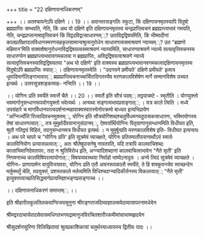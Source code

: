 +++
title = "22 दक्षिणायनाधिकरणम्"

+++
।। अतश्चायनेऽपि दक्षिणे ।। 19 ।। अवान्तरसङ्गतिः स्फुटा, किं दक्षिणायनमृतस्यापि विदुषो ब्रह्मप्राप्तिः सम्भवति, नेति, किं अथ यो दक्षिणे इति दक्षिणायनमृतस्य चन्द्रप्राप्तिवचनं ब्रह्मप्राप्त्यभावं गमयति, नेति, चन्द्रप्राप्तानामावृत्तिवचनं किं विद्वदविद्वत्साधारणम््? उताविद्वद्विषयमिति, किं भीष्मादीनां कालप्रतीक्षापालविधानस्मरणसहकृतसामान्यश्रुत्यनुरोधेन साधारणत्वसमाश्रयणं न्याय्यम््? उत "ब्रह्मणो महिमान'मिति वाक्यशेषानुरोधनाविद्वद्विषयत्वसमाश्रयणं न्याय्यमिति, साधारण्याश्रयणे न्याय्ये सत्यावृत्तिवचनस्य साधारण्येन ब्रह्मप्राप्त्यभावावगमकतया न ब्रह्मप्राप्तिः, अविद्वद्विषयत्वाश्रयणे न्याय्ये सत्यावृत्तिवचनस्याविद्वद्विषयतया "अथ यो दक्षिणे' इति वाक्यस्य ब्रह्मप्राप्त्यभावानवगमकत्वाद्दक्षिणायनमृतस्य विदुषोऽपि ब्रह्मप्राप्तिः स्यात्् । दक्षिणायनमृतस्येति । "उदगयने प्रमीयते' दक्षिणे प्रमीयते' इत्यत्र धूमादिमार्गलिङ्गाभावात्् ब्रह्मप्राप्तिवचनाच्चार्चिरादिगतस्यैव मरणकालविशेषेण मार्गे सम्मानविशेष उच्यत इत्यर्थः । उत्तरसूत्रशङ्कामाह- नन्विति ।। 19 ।।

।। योगिनः प्रति स्मर्येते स्मार्त्ते चैते ।। 20 ।। स्मार्ते इति सौत्रं पदम्् तद्वयाचष्टे - स्मृतीति । योगयुक्त्तो भवमार्गानुसन्धानरूपयोगयुक्त्तो भवेत्यर्थः । अन्यथा सङ्गत्यभावप्रसङ्गात्् । यत्र काले त्विति । मध्ये उपसंहारे च मागर्विधानपरत्वदर्शनान्महावाक्यस्वारस्येनोपक्रमो बाध्यत इत्यभिप्रायेण "अग्निर्ज्योति'रित्यादिवचनमुक्त्तम््, योगिन इति सौत्रयोगिशब्दश्चतुर्विधमगवदुपासकसाधारणः, भक्त्तियोगस्य तेषां साधारणत्वात््, तत्र मुमुक्षोर्देवयानानुसंदानम््, ऐश्वर्यार्थियोगिनः पितृयाणानुसन्धानमिति विधीयत इति, श्रुतौ गतिद्वयं विहितं, तदनुसन्धानमत्र विधीयत इत्यर्थः । न मुमुर्षून्प्रति मरणकालविशेष इति- विधीयत इत्यन्वयः । अथ परे चापरे च "योगिनः प्रति' इति सूत्रमेवं व्याचक्षते, योगिनः प्रतिस्मार्तोपासनार्थोऽयं स्मार्तः कालविनियोगः प्रत्यासन्नत्वात््, अतः श्रौतेषूपासनेषु नावतरति, यदि तत्रापि कालवाचिशब्दः कालाभिमानिदेवतापरः, तदा न श्रुतिविरोध इति, अग्न्यादिशब्दानां कालवाचित्वाभावेन "नैते सृती' इति निगमनाच्च कालविषिपरत्वायोगात्् विषयव्यवस्थया निर्वाहो भाष्येऽनादृतः । अन्ये त्विदं सूत्रमेवं व्याचक्षते । योगिनः- प्राणायामेन वायुविजयपराः, योगिनः प्रति एतौ अयनरूपकालौ स्मर्येते, ते हि शक्कुवन्त्येव स्वच्छन्देन मर्तुममर्तुं चेति, तदयुक्त्तं, प्रशस्तकाले मर्तव्यमिति विधिश्चदग्न्यादिकीर्तनस्य विकलत्वात्् "नैते सृती' इत्युक्त्तत्वाच्छतिसिद्धमार्गप्रत्यभिज्ञाभङ्गप्रसङ्गाच्च ।।

।। दक्षिणायनाधिकरणं समाप्तम्् ।।

इति श्रीहारीतकुलतिलकवाग्विजयसूनुना श्रीरङ्गराजदिव्याज्ञालव्ववेदव्यासापरनामधेयेन

श्रीमद्वरदाचार्यपादसेवासमधिगतभगवद्रामानुजविरचितशारीरकमीमांसाभाष्यहृदयेन

श्रीसुदर्शनसूरिणा विलिखितायां श्रुतप्रकाशिकायां चतुर्थस्याध्यायस्य द्वितीयः पादः ।।

